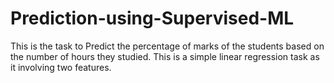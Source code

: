 # Prediction-using-Supervised-ML
This is the task to Predict the percentage of marks of the students based on the number of hours they studied. This is a simple linear regression task as it involving two features.
